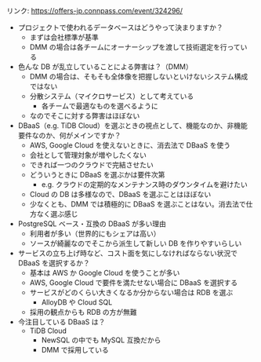 リンク: https://offers-jp.connpass.com/event/324296/

- プロジェクトで使われるデータベースはどうやって決まりますか？
  - まずは会社標準が基準
  - DMM の場合は各チームにオーナーシップを渡して技術選定を行っている
- 色んな DB が乱立していることによる弊害は？（DMM）
  - DMM の場合は、そもそも全体像を把握しないといけないシステム構成ではない
  - 分散システム（マイクロサービス）として考えている
    - 各チームで最適なものを選べるように
  - なのでそこに対する弊害はほぼない
- DBaaS（e.g. TiDB Cloud）を選ぶときの視点として、機能なのか、非機能要件なのか、何がメインですか？
  - AWS, Google Cloud を使えないときに、消去法で DBaaS を使う
  - 会社として管理対象が増やしたくない
  - できれば一つのクラウドで完結させたい
  - どういうときに DBaaS を選ぶかは要件次第
    - e.g. クラウドの定期的なメンテナンス時のダウンタイムを避けたい
  - Cloud の DB は多様なので、DBaaS を選ぶことはほぼない
  - 少なくとも、DMM では積極的に DBaaS を選ぶことはない。消去法で仕方なく選ぶ感じ
- PostgreSQL ベース・互換の DBaaS が多い理由
  - 利用者が多い（世界的にもシェアは高い）
  - ソースが綺麗なのでそこから派生して新しい DB を作りやすいらしい
- サービスの立ち上げ時など、コスト面を気にしなければならない状況で DBaaS を選択するか？
  - 基本は AWS か Google Cloud を使うことが多い
  - AWS, Google Cloud で要件を満たせない場合に DBaaS を選択する
  - サービスがどのくらい大きくなるか分からない場合は RDB を選ぶ
    - AlloyDB や Cloud SQL
  - 採用の観点からも RDB の方が無難
- 今注目している DBaaS は？
  - TiDB Cloud
    - NewSQL の中でも MySQL 互換だから
    - DMM で採用している
